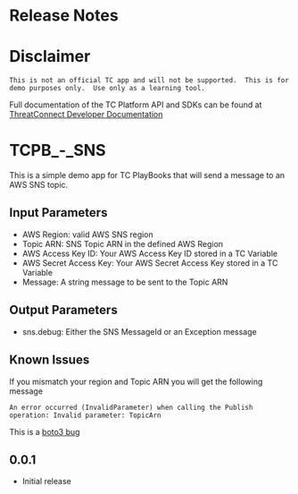 # Release Notes


# Disclaimer
```
This is not an official TC app and will not be supported.  This is for demo purposes only.  Use only as a learning tool.
```

Full documentation of the TC Platform API and SDKs can be found at [ThreatConnect Developer Documentation](https://docs.threatconnect.com/en/latest/)

# TCPB_-_SNS
This is a simple demo app for TC PlayBooks that will send a message to an AWS SNS topic.

## Input Parameters
* AWS Region: valid AWS SNS region
* Topic ARN: SNS Topic ARN in the defined AWS Region
* AWS Access Key ID: Your AWS Access Key ID stored in a TC Variable
* AWS Secret Access Key: Your AWS Secret Access Key stored in a TC Variable
* Message: A string message to be sent to the Topic ARN

## Output Parameters
* sns.debug: Either the SNS MessageId or an Exception message

## Known Issues
 If you mismatch your region and Topic ARN you will get the following message 

 ```
 An error occurred (InvalidParameter) when calling the Publish operation: Invalid parameter: TopicArn
 ```
 This is a [boto3 bug](https://github.com/boto/boto3/issues/646)


## 0.0.1
+ Initial release
